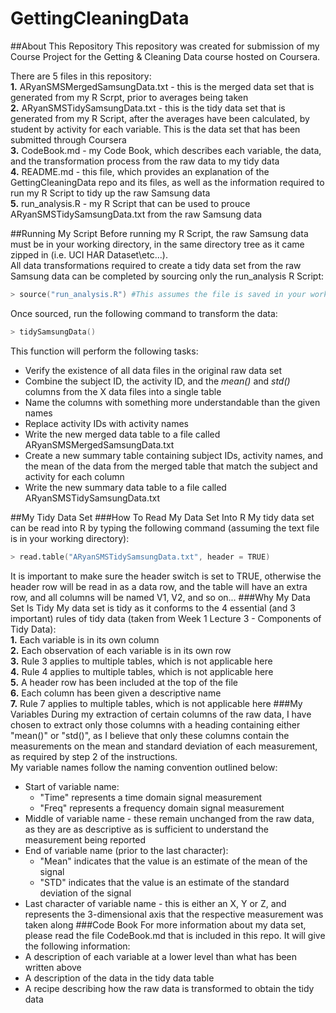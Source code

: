 GettingCleaningData
===================

##About This Repository
This repository was created for submission of my Course Project for the Getting &amp; Cleaning Data course hosted on Coursera.

There are 5 files in this repository:  
**1.** ARyanSMSMergedSamsungData.txt - this is the merged data set that is generated from my R Scrpt, prior to averages being taken  
**2.** ARyanSMSTidySamsungData.txt - this is the tidy data set that is generated from my R Script, after the averages have been calculated, by student by activity for each variable. This is the data set that has been submitted through Coursera  
**3.** CodeBook.md - my Code Book, which describes each variable, the data, and the transformation process from the raw data to my tidy data  
**4.** README.md - this file, which provides an explanation of the GettingCleaningData repo and its files, as well as the information required to run my R Script to tidy up the raw Samsung data  
**5.** run_analysis.R - my R Script that can be used to prouce ARyanSMSTidySamsungData.txt from the raw Samsung data  

##Running My Script
Before running my R Script, the raw Samsung data must be in your working directory, in the same directory tree as it came zipped in (i.e. UCI HAR Dataset\\etc...).  
All data transformations required to create a tidy data set from the raw Samsung data can be completed by sourcing only the run_analysis R Script:  
```S
> source("run_analysis.R") #This assumes the file is saved in your working directory
```
Once sourced, run the following command to transform the data:
```S
> tidySamsungData()
```
This function will perform the following tasks:  
+ Verify the existence of all data files in the original raw data set
+ Combine the subject ID, the activity ID, and the _mean()_ and _std()_ columns from the X data files into a single table
+ Name the columns with something more understandable than the given names
+ Replace activity IDs with activity names
+ Write the new merged data table to a file called ARyanSMSMergedSamsungData.txt
+ Create a new summary table containing subject IDs, activity names, and the mean of the data from the merged table that match the subject and activity for each column
+ Write the new summary data table to a file called ARyanSMSTidySamsungData.txt

##My Tidy Data Set
###How To Read My Data Set Into R
My tidy data set can be read into R by typing the following command (assuming the text file is in your working directory):  
```S
> read.table("ARyanSMSTidySamsungData.txt", header = TRUE)
```
It is important to make sure the header switch is set to TRUE, otherwise the header row will be read in as a data row, and the table will have an extra row, and all columns will be named V1, V2, and so on...
###Why My Data Set Is Tidy
My data set is tidy as it conforms to the 4 essential (and 3 important) rules of tidy data (taken from Week 1 Lecture 3 - Components of Tidy Data):  
**1.** Each variable is in its own column  
**2.** Each observation of each variable is in its own row  
**3.** Rule 3 applies to multiple tables, which is not applicable here  
**4.** Rule 4 applies to multiple tables, which is not applicable here  
**5.** A header row has been included at the top of the file  
**6.** Each column has been given a descriptive name  
**7.** Rule 7 applies to multiple tables, which is not applicable here
###My Variables
During my extraction of certain columns of the raw data, I have chosen to extract only those columns with a heading containing either "mean()" or "std()", as I believe that only these columns contain the measurements on the mean and standard deviation of each measurement, as required by step 2 of the instructions.  
My variable names follow the naming convention outlined below:  
+ Start of variable name:
  + "Time" represents a time domain signal measurement
  + "Freq" represents a frequency domain signal measurement
+ Middle of variable name - these remain unchanged from the raw data, as they are as descriptive as is sufficient to understand the measurement being reported
+ End of variable name (prior to the last character):
  + "Mean" indicates that the value is an estimate of the mean of the signal
  + "STD" indicates that the value is an estimate of the standard deviation of the signal
+ Last character of variable name - this is either an X, Y or Z, and represents the 3-dimensional axis that the respective measurement was taken along
###Code Book
For more information about my data set, please read the file CodeBook.md that is included in this repo. It will give the following information:  
+ A description of each variable at a lower level than what has been written above
+ A description of the data in the tidy data table
+ A recipe describing how the raw data is transformed to obtain the tidy data